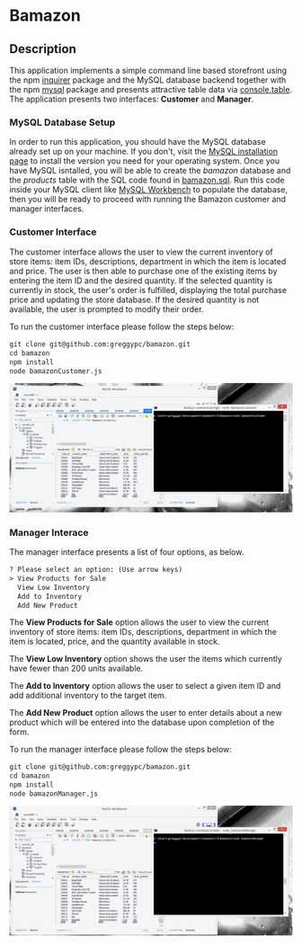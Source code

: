 # Bamazon

## Description

This application implements a simple command line based storefront using the npm [inquirer](https://www.npmjs.com/package/inquirer) package and the MySQL database backend together with the npm [mysql](https://www.npmjs.com/package/mysql) package and presents attractive table data via [console.table](https://www.npmjs.com/package/console.table). The application presents two interfaces: **Customer** and **Manager**.

### MySQL Database Setup

In order to run this application, you should have the MySQL database already set up on your machine. If you don't, visit the [MySQL installation page](https://dev.mysql.com/doc/) to install the version you need for your operating system. Once you have MySQL isntalled, you will be able to create the *bamazon* database and the *products* table with the SQL code found in [bamazon.sql](bamazon.sql). Run this code inside your MySQL client like [MySQL Workbench](https://www.mysql.com/products/workbench/) to populate the database, then you will be ready to proceed with running the Bamazon customer and manager interfaces.

### Customer Interface

The customer interface allows the user to view the current inventory of store items: item IDs, descriptions, department in which the item is located and price. The user is then able to purchase one of the existing items by entering the item ID and the desired quantity. If the selected quantity is currently in stock, the user's order is fulfilled, displaying the total purchase price and updating the store database. If the desired quantity is not available, the user is prompted to modify their order.

To run the customer interface please follow the steps below:

	git clone git@github.com:greggypc/bamazon.git
	cd bamazon
	npm install
	node bamazonCustomer.js

![Bamazon Customer gif](.\images\bamazonCustomer.gif)

### Manager Interace

The manager interface presents a list of four options, as below. 

	? Please select an option: (Use arrow keys)
	> View Products for Sale 
	  View Low Inventory 
	  Add to Inventory 
	  Add New Product
	  
The **View Products for Sale** option allows the user to view the current inventory of store items: item IDs, descriptions, department in which the item is located, price, and the quantity available in stock. 

The **View Low Inventory** option shows the user the items which currently have fewer than 200 units available.

The **Add to Inventory** option allows the user to select a given item ID and add additional inventory to the target item.

The **Add New Product** option allows the user to enter details about a new product which will be entered into the database upon completion of the form.

To run the manager interface please follow the steps below:

	git clone git@github.com:greggypc/bamazon.git
	cd bamazon
	npm install
	node bamazonManager.js

![Bamazon Manager gif](.\images\bamazonManager.gif)
